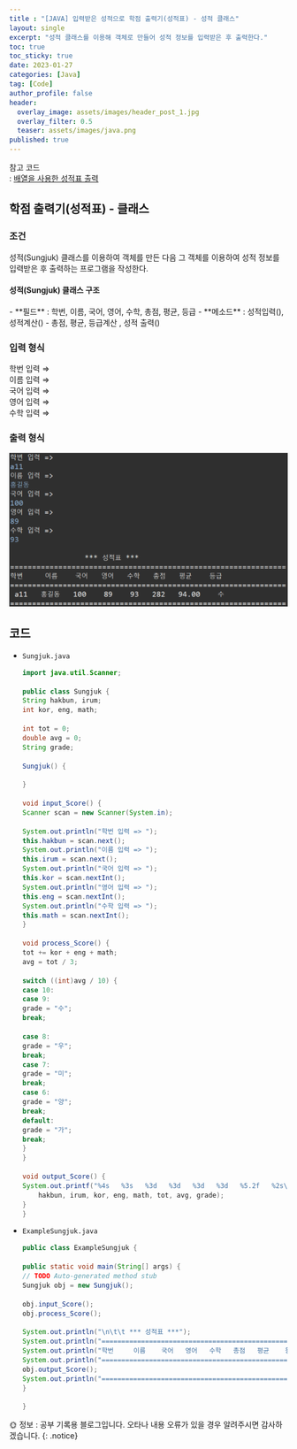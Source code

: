 ```yaml
---
title : "[JAVA] 입력받은 성적으로 학점 출력기(성적표) - 성적 클래스"
layout: single
excerpt: "성적 클래스를 이용해 객체로 만들어 성적 정보를 입력받은 후 출력한다."
toc: true
toc_sticky: true
date: 2023-01-27
categories: [Java]
tag: [Code]
author_profile: false
header:
  overlay_image: assets/images/header_post_1.jpg
  overlay_filter: 0.5 
  teaser: assets/images/java.png
published: true
---
```


참고 코드  
: [배열을 사용한 성적표 출력](../0112_1)

## 학점 출력기(성적표) - 클래스

### 조건
성적(Sungjuk) 클래스를 이용하여 객체를 만든 다음 그 객체를 이용하여 성적 정보를 입력받은 후 출력하는 프로그램을 작성한다.  

<h4>성적(Sungjuk)  클래스 구조</h4>  
- **필드** : 학번, 이름, 국어, 영어, 수학, 총점, 평균, 등급  
- **메소드** : 성적입력(), 성적계산() - 총점, 평균, 등급계산 , 성적 출력()  

### 입력 형식  
학번 입력 ⇒  
이름 입력 ⇒  
국어 입력 ⇒  
영어 입력 ⇒  
수학 입력 ⇒  

### 출력 형식  
<img src="/images/2023-01-27-code/Sungjuk_1.png">  

## 코드

- `Sungjuk.java`  
    ```java
    import java.util.Scanner;

    public class Sungjuk {
    String hakbun, irum;
    int kor, eng, math;
    
    int tot = 0;
    double avg = 0;
    String grade;
    
    Sungjuk() {
    
    }
    
    void input_Score() {
    Scanner scan = new Scanner(System.in);
    
    System.out.println("학번 입력 => ");
    this.hakbun = scan.next();
    System.out.println("이름 입력 => ");
    this.irum = scan.next();
    System.out.println("국어 입력 => ");
    this.kor = scan.nextInt();
    System.out.println("영어 입력 => ");
    this.eng = scan.nextInt();
    System.out.println("수학 입력 => ");
    this.math = scan.nextInt();
    }
    
    void process_Score() {
    tot += kor + eng + math;
    avg = tot / 3;
    
    switch ((int)avg / 10) {
    case 10:
    case 9:
    grade = "수";
    break;
    
    case 8: 
    grade = "우";
    break;
    case 7:
    grade = "미";
    break;
    case 6:
    grade = "양";
    break;
    default: 
    grade = "가";
    break;
    }
    }
    
    void output_Score() {
    System.out.printf("%4s   %3s   %3d   %3d   %3d   %3d   %5.2f   %2s\n",
        hakbun, irum, kor, eng, math, tot, avg, grade);
    }
    }
    ```

- `ExampleSungjuk.java`  
    ```java
    public class ExampleSungjuk {

    public static void main(String[] args) {
    // TODO Auto-generated method stub
    Sungjuk obj = new Sungjuk();
    
    obj.input_Score();
    obj.process_Score();
    
    System.out.println("\n\t\t *** 성적표 ***");
    System.out.println("===============================================================");
    System.out.println("학번     이름    국어   영어   수학   총점   평균    등급");
    System.out.println("===============================================================");
    obj.output_Score();
    System.out.println("===============================================================");
    }

    }
    ```

🌞 정보 : 공부 기록용 블로그입니다. 오타나 내용 오류가 있을 경우 알려주시면 감사하겠습니다.
{: .notice}
